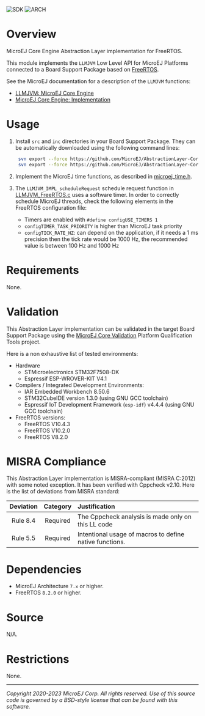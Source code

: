 ![SDK](https://shields.microej.com/endpoint?url=https://repository.microej.com/packages/badges/sdk_5.7.json)
![ARCH](https://shields.microej.com/endpoint?url=https://repository.microej.com/packages/badges/arch_7.18.json)

# Overview

MicroEJ Core Engine Abstraction Layer implementation for FreeRTOS.

This module implements the `LLMJVM` Low Level API for MicroEJ Platforms connected to a Board Support Package based on [FreeRTOS](https://www.freertos.org/).

See the MicroEJ documentation for a description of the `LLMJVM` functions:
- [LLMJVM: MicroEJ Core Engine](https://docs.microej.com/en/latest/PlatformDeveloperGuide/appendix/llapi.html#llmjvm-microej-core-engine)
- [MicroEJ Core Engine: Implementation](https://docs.microej.com/en/latest/PlatformDeveloperGuide/coreEngine.html#implementation)

# Usage

1. Install ``src`` and ``inc`` directories in your Board Support Package. They can be automatically downloaded using the following command lines:
   ```sh
    svn export --force https://github.com/MicroEJ/AbstractionLayer-Core-FreeRTOS/trunk/inc [path_to_bsp_directory]    
    svn export --force https://github.com/MicroEJ/AbstractionLayer-Core-FreeRTOS/trunk/src [path_to_bsp_directory]
   ```

2. Implement the MicroEJ time functions, as described in [microej_time.h](./inc/microej_time.h).

3. The `LLMJVM_IMPL_scheduleRequest` schedule request function in [LLMJVM_FreeRTOS.c](./src/LLMJVM_FreeRTOS.c) uses a software timer. In order to correctly schedule MicroEJ threads, check the following elements in the FreeRTOS configuration file:

   - Timers are enabled with `#define configUSE_TIMERS 1`
   - `configTIMER_TASK_PRIORITY` is higher than MicroEJ task priority
   - `configTICK_RATE_HZ`: can depend on the application, if it needs a 1 ms precision then the tick rate would be 1000 Hz, the recommended value is between 100 Hz and 1000 Hz

# Requirements

None.

# Validation

This Abstraction Layer implementation can be validated in the target Board Support Package using the [MicroEJ Core Validation](https://github.com/MicroEJ/PlatformQualificationTools/tree/master/tests/core/java/microej-core-validation) Platform Qualification Tools project.

Here is a non exhaustive list of tested environments:
- Hardware
  - STMicroelectronics STM32F7508-DK
  - Espressif ESP-WROVER-KIT V4.1
- Compilers / Integrated Development Environments:
  - IAR Embedded Workbench 8.50.6
  - STM32CubeIDE version 1.3.0 (using GNU GCC toolchain)
  - Espressif IoT Development Framework (``esp-idf``) v4.4.4 (using GNU GCC toolchain) 
- FreeRTOS versions:
  - FreeRTOS V10.4.3
  - FreeRTOS V10.2.0
  - FreeRTOS V8.2.0


# MISRA Compliance

This Abstraction Layer implementation is MISRA-compliant (MISRA C:2012) with some noted exception.
It has been verified with Cppcheck v2.10. Here is the list of deviations from MISRA standard:

| Deviation  | Category | Justification                                                      |
|:----------:|:--------:|:------------------------------------------------------------------ |
|  Rule 8.4  | Required | The Cppcheck analysis is made only on this LL code                 |
|  Rule 5.5  | Required | Intentional usage of macros to define native functions.            |

# Dependencies

- MicroEJ Architecture ``7.x`` or higher.
- FreeRTOS ``8.2.0`` or higher.

# Source

N/A.

# Restrictions

None.

---

_Copyright 2020-2023 MicroEJ Corp. All rights reserved._
_Use of this source code is governed by a BSD-style license that can be found with this software._
 
